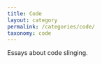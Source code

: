 ```yaml
---
title: Code
layout: category
permalink: /categories/code/
taxonomy: code
---
```


Essays about code slinging.
